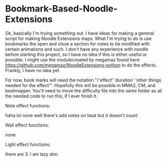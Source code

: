 # Bookmark-Based-Noodle-Extensions
Ok, basically I'm trying something out. I have ideas for making a general script for making Noodle Extensions maps. What I'm trying to do is use bookmarks the open and close a section for notes to be modified with certain animations and such. I don't have any experience with noodle before starting this project, so I have no idea if this is either useful or possible. I might use the modulecreated by megamaz found here: https://github.com/megamaz/NoodleExtensions-python to do the effects. Frankly, I have no idea yet.

For now, book marks will need the notation "/'effect' 'duration' 'other things needed for the effect'". Hopefully this will be possible in MMA2, CM, and beatmapper. You'll need to move the difficulty file into the same folder as all the needed code to run this, if I ever finish it. 

Note effect functions:

haha lol none
well there's add notes on beat but it doesn't count

Wall effect functions:

none

Light effect functions:

there are 3. I am lazy atm.

